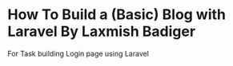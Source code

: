 # How To Build a (Basic) Blog with Laravel By Laxmish Badiger

For Task building Login page using Laravel
